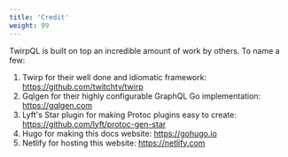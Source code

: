 ```yaml
---
title: 'Credit'
weight: 99
---
```


TwirpQL is built on top an incredible amount of work by others. To name a few: 

1. Twirp for their well done and idiomatic framework: https://github.com/twitchtv/twirp
2. Gqlgen for their highly configurable GraphQL Go implementation: https://gqlgen.com 
3. Lyft's Star plugin for making Protoc plugins easy to create: https://github.com/lyft/protoc-gen-star
4. Hugo for making this docs website: https://gohugo.io 
5. Netlify for hosting this website: https://netlify.com